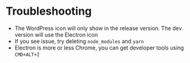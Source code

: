# Troubleshooting

* The WordPress icon will only show in the release version. The dev version will use the Electron icon
* If you see issue, try deleting `node_modules` and `yarn`
* Electron is more or less Chrome, you can get developer tools using `CMD+ALT+I`
